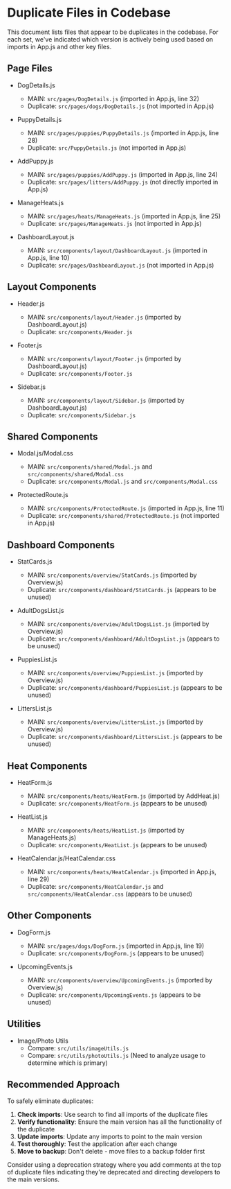 # Duplicate Files in Codebase

This document lists files that appear to be duplicates in the codebase. For each set, we've indicated which version is actively being used based on imports in App.js and other key files.

## Page Files
- DogDetails.js
  - MAIN: `src/pages/DogDetails.js` (imported in App.js, line 32)
  - Duplicate: `src/pages/dogs/DogDetails.js` (not imported in App.js)

- PuppyDetails.js
  - MAIN: `src/pages/puppies/PuppyDetails.js` (imported in App.js, line 28)
  - Duplicate: `src/PuppyDetails.js` (not imported in App.js)

- AddPuppy.js
  - MAIN: `src/pages/puppies/AddPuppy.js` (imported in App.js, line 24)
  - Duplicate: `src/pages/litters/AddPuppy.js` (not directly imported in App.js)

- ManageHeats.js
  - MAIN: `src/pages/heats/ManageHeats.js` (imported in App.js, line 25)
  - Duplicate: `src/pages/ManageHeats.js` (not imported in App.js)

- DashboardLayout.js
  - MAIN: `src/components/layout/DashboardLayout.js` (imported in App.js, line 10)
  - Duplicate: `src/pages/DashboardLayout.js` (not imported in App.js)

## Layout Components
- Header.js
  - MAIN: `src/components/layout/Header.js` (imported by DashboardLayout.js)
  - Duplicate: `src/components/Header.js`

- Footer.js
  - MAIN: `src/components/layout/Footer.js` (imported by DashboardLayout.js)
  - Duplicate: `src/components/Footer.js`

- Sidebar.js
  - MAIN: `src/components/layout/Sidebar.js` (imported by DashboardLayout.js)
  - Duplicate: `src/components/Sidebar.js`

## Shared Components
- Modal.js/Modal.css
  - MAIN: `src/components/shared/Modal.js` and `src/components/shared/Modal.css`
  - Duplicate: `src/components/Modal.js` and `src/components/Modal.css`

- ProtectedRoute.js
  - MAIN: `src/components/ProtectedRoute.js` (imported in App.js, line 11)
  - Duplicate: `src/components/shared/ProtectedRoute.js` (not imported in App.js)

## Dashboard Components
- StatCards.js
  - MAIN: `src/components/overview/StatCards.js` (imported by Overview.js)
  - Duplicate: `src/components/dashboard/StatCards.js` (appears to be unused)

- AdultDogsList.js
  - MAIN: `src/components/overview/AdultDogsList.js` (imported by Overview.js)
  - Duplicate: `src/components/dashboard/AdultDogsList.js` (appears to be unused)

- PuppiesList.js
  - MAIN: `src/components/overview/PuppiesList.js` (imported by Overview.js)
  - Duplicate: `src/components/dashboard/PuppiesList.js` (appears to be unused)

- LittersList.js
  - MAIN: `src/components/overview/LittersList.js` (imported by Overview.js)
  - Duplicate: `src/components/dashboard/LittersList.js` (appears to be unused)

## Heat Components
- HeatForm.js
  - MAIN: `src/components/heats/HeatForm.js` (imported by AddHeat.js)
  - Duplicate: `src/components/HeatForm.js` (appears to be unused)

- HeatList.js
  - MAIN: `src/components/heats/HeatList.js` (imported by ManageHeats.js)
  - Duplicate: `src/components/HeatList.js` (appears to be unused)

- HeatCalendar.js/HeatCalendar.css
  - MAIN: `src/components/heats/HeatCalendar.js` (imported in App.js, line 29)
  - Duplicate: `src/components/HeatCalendar.js` and `src/components/HeatCalendar.css` (appears to be unused)

## Other Components
- DogForm.js
  - MAIN: `src/pages/dogs/DogForm.js` (imported in App.js, line 19)
  - Duplicate: `src/components/DogForm.js` (appears to be unused)

- UpcomingEvents.js
  - MAIN: `src/components/overview/UpcomingEvents.js` (imported by Overview.js)
  - Duplicate: `src/components/UpcomingEvents.js` (appears to be unused)

## Utilities
- Image/Photo Utils
  - Compare: `src/utils/imageUtils.js` 
  - Compare: `src/utils/photoUtils.js`
  (Need to analyze usage to determine which is primary)

## Recommended Approach

To safely eliminate duplicates:

1. **Check imports**: Use search to find all imports of the duplicate files
2. **Verify functionality**: Ensure the main version has all the functionality of the duplicate
3. **Update imports**: Update any imports to point to the main version
4. **Test thoroughly**: Test the application after each change
5. **Move to backup**: Don't delete - move files to a backup folder first

Consider using a deprecation strategy where you add comments at the top of duplicate files indicating they're deprecated and directing developers to the main versions.